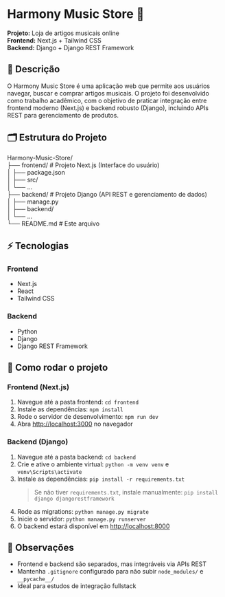 # Harmony Music Store 🎵

**Projeto:** Loja de artigos musicais online  
**Frontend:** Next.js + Tailwind CSS  
**Backend:** Django + Django REST Framework

## 📖 Descrição
O Harmony Music Store é uma aplicação web que permite aos usuários navegar, buscar e comprar artigos musicais. O projeto foi desenvolvido como trabalho acadêmico, com o objetivo de praticar integração entre frontend moderno (Next.js) e backend robusto (Django), incluindo APIs REST para gerenciamento de produtos.

## 🗂 Estrutura do Projeto
Harmony-Music-Store/  
├── frontend/        # Projeto Next.js (Interface do usuário)  
│   ├── package.json  
│   ├── src/  
│   └── ...  
├── backend/         # Projeto Django (API REST e gerenciamento de dados)  
│   ├── manage.py  
│   ├── backend/  
│   └── ...  
└── README.md        # Este arquivo

## ⚡ Tecnologias
### Frontend
- Next.js  
- React  
- Tailwind CSS  

### Backend
- Python  
- Django  
- Django REST Framework  

## 🚀 Como rodar o projeto
### Frontend (Next.js)
1. Navegue até a pasta frontend: `cd frontend`  
2. Instale as dependências: `npm install`  
3. Rode o servidor de desenvolvimento: `npm run dev`  
4. Abra [http://localhost:3000](http://localhost:3000) no navegador  

### Backend (Django)
1. Navegue até a pasta backend: `cd backend`  
2. Crie e ative o ambiente virtual: `python -m venv venv` e `venv\Scripts\activate`  
3. Instale as dependências: `pip install -r requirements.txt`  
   > Se não tiver `requirements.txt`, instale manualmente: `pip install django djangorestframework`  
4. Rode as migrations: `python manage.py migrate`  
5. Inicie o servidor: `python manage.py runserver`  
6. O backend estará disponível em [http://localhost:8000](http://localhost:8000)  

## 🔧 Observações
- Frontend e backend são separados, mas integráveis via APIs REST  
- Mantenha `.gitignore` configurado para não subir `node_modules/` e `__pycache__/`  
- Ideal para estudos de integração fullstack
